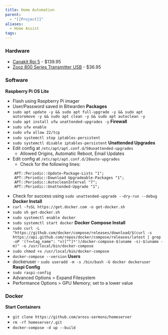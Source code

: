 ```yaml
---
title: Home Automation
parent:
  - "[[Project]]"
aliases:
  - Home Assist
tags:
---
```

### Hardware
- [Canakit Rpi 5](https://www.canakit.com/canakit-raspberry-pi-5-starter-kit-turbine-black.html) - $139.95
- [Zooz 800 Series Transmitter USB](https://www.amazon.com/Z-Wave-ZST39-Assistant-HomeSeer-Software/dp/B0BW171KP3/ref=asc_df_B0BW171KP3?tag=bngsmtphsnus-20&linkCode=df0&hvadid=80814247623884&hvnetw=s&hvqmt=e&hvbmt=be&hvdev=c&hvlocint=&hvlocphy=&hvtargid=pla-4584413759267712&th=1) - $36.95
### Software
**Raspberry Pi OS Lite**
- Flash using Raspberry Pi imager
- User/Password saved in Bitwarden
**Packages**
- `sudo apt update -y && sudo apt full-upgrade -y && sudo apt autoremove -y && sudo apt clean -y && sudo apt autoclean -y`
- `sudo apt install ufw unattended-upgrades -y`
**Firewall**
- `sudo ufw enable`
- `sudo ufw allow 22/tcp`
- `sudo systemctl stop iptables-persistent`
- `sudo systemctl disable iptables-persistent`
**Unattended Upgrades**
- Edit config at `/etc/apt/apt.conf.d/50unattended-upgrades`
	- Allowed Origins, Automatic Reboot, Email Updates
- Edit config at `/etc/apt/apt.conf.d/20auto-upgrades`
	- Check for the following lines:
```
	APT::Periodic::Update-Package-Lists "1";
	APT::Periodic::Download Upgradeable-Packages "1";
	APT::Periodic::AutocleanInterval "7";
	APT::Periodic::Unattended-Upgrade "1";
```
- Check for success using `sudo unattended-upgrade --dry-run --debug`
**Docker Install**
- `curl -fsSL https://get.docker.com -o get-docker.sh`
- `sudo sh get-docker.sh`
- `sudo systemctl enable docker`
- `sudo systemctl start docker`
**Docker Compose Install**
- `sudo curl -L "https://github.com/docker/compose/releases/download/$(curl -s https://api.github.com/repos/docker/compose/releases/latest | grep -oP '(?<=tag_name": "v)[^"]*')/docker-compose-$(uname -s)-$(uname -m)" -o /usr/local/bin/docker-compose`
- `sudo chmod +x /usr/local/bin/docker-compose`
- `docker-compose --version`
**Users**
- dockeruser - `sudo useradd -m -s /bin/bash -G docker dockeruser`
**Raspi Config**
- `sudo raspi-config`
- Advanced Options > Expand Filesystem
- Performance Options > GPU Memory; set to a lower value
### Docker
**Start Containers**
- `git clone https://github.com/aross-sermons/homeserver`
- `rm -rf homeserver/.git`
- `docker-compose -d up --build`